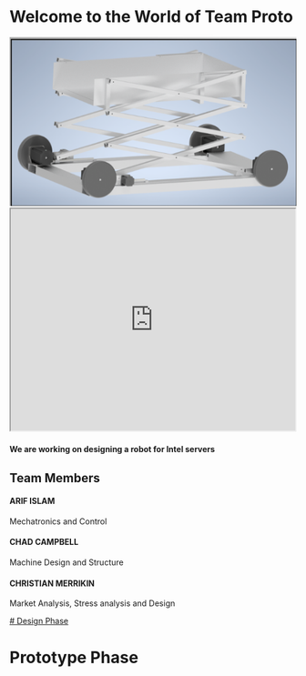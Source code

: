 # Welcome to the World of Team Proto

<img src="https://github.com/ai598d/IntelServerRobot/blob/gh-pages/ISR_Final_CAD.png?raw=true"/>

<html>
<body>




<iframe id="player" type="text/html" width="500" height="390"
  src="https://www.youtube.com/embed/j_uQvgpwaA8">
  frameborder="0"></iframe>
  
</body>
</html>


#### We are working on designing a robot for Intel servers

## Team Members 

#### ARIF ISLAM
Mechatronics and Control
#### CHAD CAMPBELL
Machine Design and Structure
#### CHRISTIAN MERRIKIN
Market Analysis, Stress analysis and Design  




[# Design Phase](Dsign_Phase.md)

# Prototype Phase

```markdown
```



